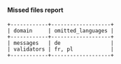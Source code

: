 #### Missed files report

```shell
+------------+-------------------+
| domain     | omitted_languages |
+------------+-------------------+
| messages   | de                |
| validators | fr, pl            |
+------------+-------------------+
```

